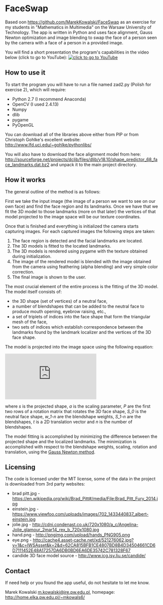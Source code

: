 # FaceSwap
Based oon https://github.com/MarekKowalski/FaceSwap
 as an exercise for my students in "Mathematics in Multimedia" on the Warsaw University of Technology.
The app is written in Python and uses face alignment, Gauss Newton optimization and image blending to swap the face of a person seen by the camera with a face of a person in a provided image.

You will find a short presentation the program's capabilities in the video below (click to go to YouTube):
[![click to go to YouTube](http://img.youtube.com/vi/yZRuSsyxvos/0.jpg)](http://www.youtube.com/watch?v=yZRuSsyxvos)

## How to use it ##
To start the program you will have to run a file named zad2.py (Polish for exercise 2), which will require:
  * Python 2.7 (I recommend Anaconda)
  * OpenCV (I used 2.4.13)
  * Numpy
  * dlib
  * pygame
  * PyOpenGL

You can download all of the libraries above either from PIP or from Christoph Gohlke's excellent website: http://www.lfd.uci.edu/~gohlke/pythonlibs/

You will also have to download the face alignment model from here: http://sourceforge.net/projects/dclib/files/dlib/v18.10/shape_predictor_68_face_landmarks.dat.bz2 and unpack it to the main project directory.

## How it works ##
The general outline of the method is as follows:

First we take the input image (the image of a person we want to see on our own face) and find the face region and its landmarks. Once we have that we fit the 3D model to those landmarks (more on that later) the vertices of that model projected to the image space will be our texture coordinates.

Once that is finished and everything is initialized the camera starts capturing images. For each captured images the following steps are taken:

1. The face region is detected and the facial landmarks are located.
2. The 3D models is fitted to the located landmarks.
3. The 3D models is rendered using pygame with the texture obtained during initialization.
4. The image of the rendered model is blended with the image obtained from the camera using feathering (alpha blending) and very simple color correction.
5. The final image is shown to the user.

The most crucial element of the entire process is the fitting of the 3D model. The model itself consists of:
  * the 3D shape (set of vertices) of a neutral face,
  * a number of blendshapes that can be added to the neutral face to produce mouth opening, eyebrow raising, etc.,
  * a set of triplets of indices into the face shape that form the triangular mesh of the face,
  * two sets of indices which establish correspondence between the landmarks found by the landmark localizer and the vertices of the 3D face shape.

The model is projected into the image space using the following equation:

![equation](http://home.elka.pw.edu.pl/~mkowals6/lib/exe/fetch.php?media=faceswap_equation.png)

where *s* is the projected shape, *a* is the scaling parameter, *P* are the first two rows of a rotation matrix that rotates the 3D face shape, *S_0* is the neutral face shape, *w_1-n* are the blendshape weights, *S_1-n* are the blendshapes, *t* is a 2D translation vector and *n* is the number of blendshapes.

The model fitting is accomplished by minimizing the difference between the projected shape and the localized landmarks. The minimization is accomplished with respect to the blendshape weights, scaling, rotation and translation, using the [Gauss Newton method](https://en.wikipedia.org/wiki/Gauss%E2%80%93Newton_algorithm).

## Licensing ##
The code is licensed under the MIT license, some of the data in the project is downloaded from 3rd party websites:
  * brad pitt.jpg - https://en.wikipedia.org/wiki/Brad_Pitt#/media/File:Brad_Pitt_Fury_2014.jpg
  * einstein.jpg - https://www.viewfoo.com/uploads/images/702_1433440837_albert-einstein.jpg
  * jolie.jpg - http://cdni.condenast.co.uk/720x1080/a_c/Angelina-Jolie_glamour_2mar14_rex_b_720x1080.jpg
  * hand.png - http://pngimg.com/upload/hands_PNG905.png
  * eye.png - http://cache4.asset-cache.net/xd/521276062.jpg?v=1&c=IWSAsset&k=2&d=62CA815BFB1CE4807BD8B4D34504661CD6D7111452E48A17257DA6DB0BD6EA6DE35742C781328F67
  * candide 3D face model source - http://www.icg.isy.liu.se/candide/

## Contact ##
If need help or you found the app useful, do not hesitate to let me know.

Marek Kowalski <m.kowalski@ire.pw.edu.pl>, homepage: http://home.elka.pw.edu.pl/~mkowals6/
